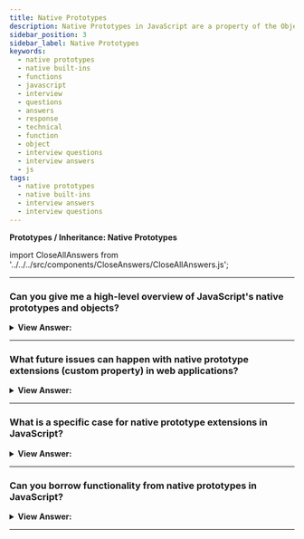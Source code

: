 ```yaml
---
title: Native Prototypes
description: Native Prototypes in JavaScript are a property of the Object.prototype object. It is used to store the Object's properties and methods.
sidebar_position: 3
sidebar_label: Native Prototypes
keywords:
  - native prototypes
  - native built-ins
  - functions
  - javascript
  - interview
  - questions
  - answers
  - response
  - technical
  - function
  - object
  - interview questions
  - interview answers
  - js
tags:
  - native prototypes
  - native built-ins
  - interview answers
  - interview questions
---
```


<head>
  <title>Function Object NFE | JavaScript Frontend Phone Interview</title>
</head>

**Prototypes / Inheritance: Native Prototypes**

import CloseAllAnswers from '../../../src/components/CloseAnswers/CloseAllAnswers.js';

<CloseAllAnswers />

---

### Can you give me a high-level overview of JavaScript's native prototypes and objects?

<details>
  <summary><strong>View Answer:</strong></summary>
  <div>
  <div><strong>Interview Response:</strong> The prototype property is present in all custom and built-in native objects, and we can improve their usefulness by adding additional attributes and methods. Native prototypes may only be changed or new ones added, but we cannot remove them.
</div>
  </div>
</details>

---

### What future issues can happen with native prototype extensions (custom property) in web applications?

<details>
  <summary><strong>View Answer:</strong></summary>
  <div>
  <div><strong>Interview Response:</strong> If future browser versions implement Array.prototype.myExtension, their implementation gets overwritten by our extended method, which will not only be less efficient but may also produce a different, nonstandard result. Whether internal or external, conflicts between libraries are another issue that emerges.</div><br />
  <div><strong>Technical Response:</strong> If future browser versions implement Array.prototype.myExtension (either as part of an upgrade to the EcmaScript standard or on their initiative), their implementation gets overridden by the custom one, which will not only be less productive (we can't change browser engine internals in the service of method optimization), but may also produce a different, nonstandard result. However, there is a technique to reduce the danger by testing for the presence of the native property. This choice might result in varying results between browser versions and device platforms. Whether internal or external, conflicts between libraries are another issue that emerges.
  </div><br />

:::note
Although, there is a way to mitigate the risk by checking for the existence of native properties. This behavior could lead to different results in different browsers versions and across device platforms.
:::

  </div>
</details>

---

### What is a specific case for native prototype extensions in JavaScript?

<details>
  <summary><strong>View Answer:</strong></summary>
  <div>
  <div><strong>Interview Response:</strong> You should only use a native prototype extension when you need to create a Polyfill for a method that exists in the JavaScript standard but is not yet supported by a particular JavaScript engine.
</div><br />
  <div><strong className="codeExample">Code Example:</strong><br /><br />

  <div></div>

```js
if (!String.prototype.repeat) {
  // if there's no such method
  // add it to the prototype

  String.prototype.repeat = function (n) {
    // repeat the string n times

    // actually, the code should be a little bit more complex than that
    // (the full algorithm is in the specification)
    // but even an imperfect polyfill is often considered good enough
    return new Array(n + 1).join(this);
  };
}

alert('La'.repeat(3)); // LaLaLa
```

  </div>
  </div>
</details>

---

### Can you borrow functionality from native prototypes in JavaScript?

<details>
  <summary><strong>View Answer:</strong></summary>
  <div>
  <div><strong>Interview Response:</strong> Yes, you may borrow a native prototype method if you require the same functionality. The basic concept is to copy and paste a method from one object into another. We should note that some native prototype approaches often get copied.
</div><br />
  <div><strong className="codeExample">Code Example:</strong> Borrowing the Array Join method…<br /><br />

  <div></div>

```js
let obj = {
  0: 'Hello',
  1: 'JavaScript!',
  length: 2,
};

obj.join = Array.prototype.join;

alert(obj.join(', ')); // Hello, JavaScript!
```

  </div>
  </div>
</details>

---
